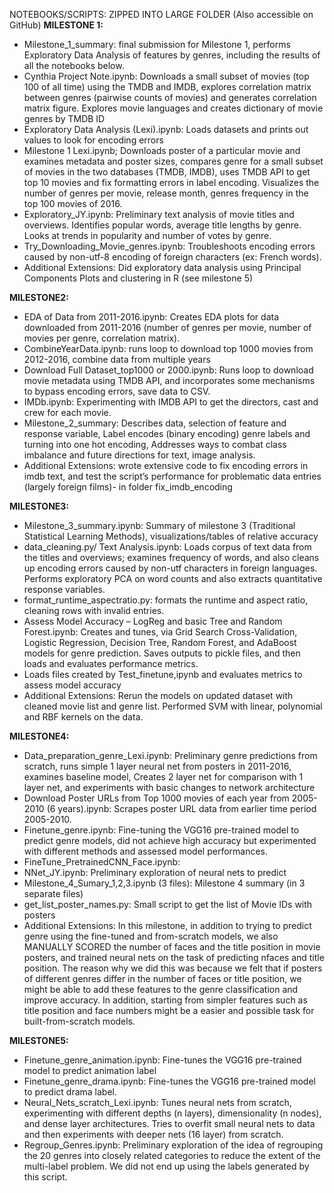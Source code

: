 NOTEBOOKS/SCRIPTS: ZIPPED INTO LARGE FOLDER (Also accessible on GitHub)
**MILESTONE 1:**
- Milestone_1_summary: final submission for Milestone 1, performs Exploratory Data Analysis of features by genres, including the results of all the notebooks below.
- Cynthia Project Note.ipynb: Downloads a small subset of movies (top 100 of all time) using the TMDB and IMDB, explores correlation matrix between genres (pairwise counts of movies) and generates correlation matrix figure. Explores movie languages and creates dictionary of movie genres by TMDB ID
- Exploratory Data Analysis (Lexi).ipynb: Loads datasets and prints out values to look for encoding errors
- Milestone 1 Lexi.ipynb; Downloads poster of a particular movie and examines metadata and poster sizes, compares genre for a small subset of movies in the two databases (TMDB, IMDB), uses TMDB API to get top 10 movies and fix formatting errors in label encoding. Visualizes the number of genres per movie, release month, genres frequency in the top 100 movies of 2016.
- Exploratory_JY.ipynb: Preliminary text analysis of movie titles and overviews. Identifies popular words, average title lengths by genre. Looks at trends in popularity and number of votes by genre.
- Try_Downloading_Movie_genres.ipynb: Troubleshoots encoding errors caused by non-utf-8 encoding of foreign characters (ex: French words).
- Additional Extensions: Did exploratory data analysis using Principal Components Plots and clustering in R (see milestone 5)
 
**MILESTONE2:**
- EDA of Data from 2011-2016.ipynb: Creates EDA plots for data downloaded from 2011-2016 (number of genres per movie, number of movies per genre, correlation matrix).
- CombineYearData.ipynb: runs loop to download top 1000 movies from 2012-2016, combine data from multiple years
- Download Full Dataset_top1000 or 2000.ipynb: Runs loop to download movie metadata using TMDB API, and incorporates some mechanisms to bypass encoding errors, save data to CSV.
- IMDb.ipynb: Experimenting with IMDB API to get the directors, cast and crew for each movie.
- Milestone_2_summary: Describes data, selection of feature and response variable, Label encodes (binary encoding) genre labels and turning into one hot encoding, Addresses ways to combat class imbalance and future directions for text, image analysis.
- Additional Extensions: wrote extensive code to fix encoding errors in imdb text, and test the script’s performance for problematic data entries (largely foreign films)- in folder fix_imdb_encoding
 
**MILESTONE3:**
- Milestone_3_summary.ipynb: Summary of milestone 3 (Traditional Statistical Learning Methods), visualizations/tables of relative accuracy
- data_cleaning.py/ Text Analysis.ipynb: Loads corpus of text data from the titles and overviews; examines frequency of words, and also cleans up encoding errors caused by non-utf characters in foreign languages. Performs exploratory PCA on word counts and also extracts quantitative response variables.
- format_runtime_aspectratio.py: formats the runtime and aspect ratio, cleaning rows with invalid entries.
- Assess Model Accuracy – LogReg and basic Tree and Random Forest.ipynb: Creates and tunes, via Grid Search Cross-Validation, Logistic Regression, Decision Tree, Random Forest, and AdaBoost models for genre prediction. Saves outputs to pickle files, and then loads and evaluates performance metrics.
- Loads files created by Test_finetune,ipynb and evaluates metrics to assess model accuracy
- Additional Extensions: Rerun the models on updated dataset with cleaned movie list and genre list. Performed SVM with linear, polynomial and RBF kernels on the data. 
 
**MILESTONE4:**
- Data_preparation_genre_Lexi.ipynb: Preliminary genre predictions from scratch, runs simple 1 layer neural net from posters in 2011-2016, examines baseline model, Creates 2 layer net for comparison with 1 layer net, and experiments with basic changes to network architecture
- Download Poster URLs from Top 1000 movies of each year from 2005-2010 (6 years).ipynb: Scrapes poster URL data from earlier time period 2005-2010.
- Finetune_genre.ipynb: Fine-tuning the VGG16 pre-trained model to predict genre models, did not achieve high accuracy but experimented with different methods and assessed model performances. 
- FineTune_PretrainedCNN_Face.ipynb:
- NNet_JY.ipynb: Preliminary exploration of neural nets to predict 
- Milestone_4_Sumary_1,2,3.ipynb (3 files): Milestone 4 summary (in 3 separate files)
- get_list_poster_names.py: Small script to get the list of Movie IDs with posters
- Additional Extensions: In this milestone, in addition to trying to predict genre using the fine-tuned and from-scratch models, we also MANUALLY SCORED the number of faces and the title position in movie posters, and trained neural nets on the task of predicting nfaces and title position. The reason why we did this was because we felt that if posters of different genres differ in the number of faces or title position, we might be able to add these features to the genre classification and improve accuracy. In addition, starting from simpler features such as title position and face numbers might be a easier and possible task for built-from-scratch models. 

 
**MILESTONE5:**
- Finetune_genre_animation.ipynb: Fine-tunes the VGG16 pre-trained model to predict animation label
- Finetune_genre_drama.ipynb: Fine-tunes the VGG16 pre-trained model to predict drama label.
- Neural_Nets_scratch_Lexi.ipynb: Tunes neural nets from scratch, experimenting with different depths (n layers), dimensionality (n nodes), and dense layer architectures. Tries to overfit small neural nets to data and then experiments with deeper nets (16 layer) from scratch.
- Regroup_Genres.ipynb: Preliminary exploration of the idea of regrouping the 20 genres into closely related categories to reduce the extent of the multi-label problem. We did not end up using the labels generated by this script. 
